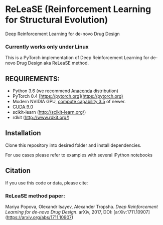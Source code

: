# ReLeaSE (Reinforcement Learning for Structural Evolution)
Deep Reinforcement Learning for de-novo Drug Design

### Currently works only under Linux

This is a PyTorch implementation of Deep Reinforcement Learning for de-novo Drug Design aka ReLeaSE method.

## REQUIREMENTS:
* Python 3.6 (we recommend [Anaconda](https://www.continuum.io/downloads) distribution)
* PyTorch 0.4 [https://pytorch.org](https://pytorch.org)
* Modern NVIDIA GPU, [compute capability 3.5](https://developer.nvidia.com/cuda-gpus) of newer.
* [CUDA 9.0](https://developer.nvidia.com/cuda-downloads)
* scikit-learn (http://scikit-learn.org/)
* rdkit (http://www.rdkit.org/)

## Installation
Clone this repository into desired folder and install dependencies. 

For use cases please refer to examples with several iPython notebooks

## Citation
If you use this code or data, please cite:

### ReLeaSE method paper:
Mariya Popova, Olexandr Isayev, Alexander Tropsha. *Deep Reinforcement Learning for de-novo Drug Design*. arXiv, 2017, DOI: [arXiv:1711.10907] (https://arxiv.org/abs/1711.10907)
